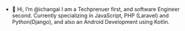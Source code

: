 - 👋 Hi, I’m @ichangai
I am a Techprenuer first, and software Engineer second. 
Currently specializing in JavaScript, PHP (Laravel) and Python(Django), and also an Android Development using Kotlin.

<!---
ichangai/ichangai is a ✨ special ✨ repository because its `README.md` (this file) appears on your GitHub profile.
You can click the Preview link to take a look at your changes.
--->
